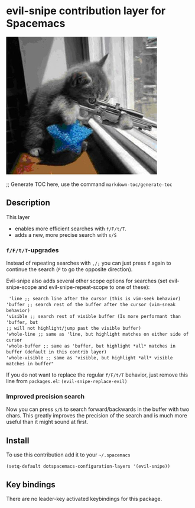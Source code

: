 # evil-snipe contribution layer for Spacemacs

![logo](img/Cat_With_Rifle.jpg)

;; Generate TOC here, use the command `markdown-toc/generate-toc`

## Description
This layer
- enables more efficient searches with `f/F/t/T`.
- adds a new, more precise search with `s/S`

### `f/F/t/T`-upgrades
Instead of repeating searches with `,/;` you can just press `f` again to continue the search (`F` to go the opposite direction).

Evil-snipe also adds several other scope options for searches (set evil-snipe-scope and evil-snipe-repeat-scope to one of these):
```
 'line ;; search line after the cursor (this is vim-seek behavior)
'buffer ;; search rest of the buffer after the cursor (vim-sneak behavior)
'visible ;; search rest of visible buffer (Is more performant than 'buffer, but
;; will not highlight/jump past the visible buffer)
'whole-line ;; same as 'line, but highlight matches on either side of cursor
'whole-buffer ;; same as 'buffer, but highlight *all* matches in buffer (default in this contrib layer)
'whole-visible ;; same as 'visible, but highlight *all* visible matches in buffer"
```

If you do not want to replace the regular `f/F/t/T` behavior, just remove this line from `packages.el`: `(evil-snipe-replace-evil)`

### Improved precision search
Now you can press `s/S` to search forward/backwards in the buffer with two chars. This greatly improves the precision of the search and is much more useful than it might sound at first.

## Install

To use this contribution add it to your `~/.spacemacs`

```elisp
(setq-default dotspacemacs-configuration-layers '(evil-snipe))
```

## Key bindings
There are no leader-key activated keybindings for this package.